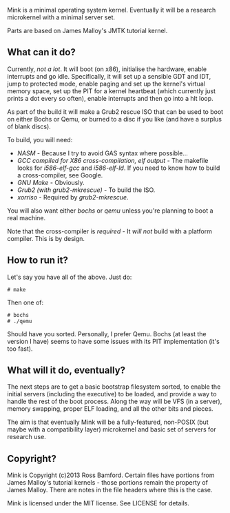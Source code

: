 Mink is a minimal operating system kernel. Eventually it will be a research microkernel with a minimal server set.

Parts are based on James Malloy's JMTK tutorial kernel.

What can it do?
---------------

Currently, *not a lot*. It will boot (on x86), initialise the hardware, enable interrupts and go idle. Specifically, it will set up a sensible GDT and IDT, jump to protected mode, enable paging and set up the kernel's virtual memory space, set up the PIT for a kernel heartbeat (which currently just prints a dot every so often), enable interrupts and then go into a hlt loop.

As part of the build it will make a Grub2 rescue ISO that can be used to boot on either Bochs or Qemu, or burned to a disc if you like (and have a surplus of blank discs).

To build, you will need:

* *NASM* - Because I try to avoid GAS syntax where possible...
* *GCC compiled for X86 cross-compilation, elf output* - The makefile looks for *i586-elf-gcc* and *i586-elf-ld*. If you need to know how to build a cross-compiler, see Google.
* *GNU Make* - Obviously.
* *Grub2 (with grub2-mkrescue)* - To build the ISO.
* *xorriso* - Required by *grub2-mkrescue*.

You will also want either *bochs* or *qemu* unless you're planning to boot a real machine.

Note that the cross-compiler is *required* - It _will not_ build with a platform compiler. This is by design.

How to run it?
--------------

Let's say you have all of the above. Just do:

```
# make
```

Then one of:

```
# bochs
# ./qemu
```

Should have you sorted. Personally, I prefer Qemu. Bochs (at least the version I have) seems to have some issues with its PIT implementation (it's too fast).

What will it do, eventually?
----------------------------

The next steps are to get a basic bootstrap filesystem sorted, to enable the initial servers (including the executive) to be loaded, and provide a way to handle the rest of the boot process. Along the way will be VFS (in a server), memory swapping, proper ELF loading, and all the other bits and pieces.

The aim is that eventually Mink will be a fully-featured, non-POSIX (but maybe with a compatibility layer) microkernel and basic set of servers for research use.

Copyright?
----------

Mink is Copyright (c)2013 Ross Bamford. Certain files have portions from James Malloy's tutorial kernels - those portions remain the property of James Malloy. There are notes in the file headers where this is the case.

Mink is licensed under the MIT license. See LICENSE for details.

